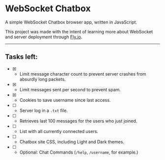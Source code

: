 # WebSocket Chatbox
A simple WebSocket Chatbox browser app, written in JavaScript.

This project was made with the intent of learning more about WebSocket and server deployment through [Fly.io](https://fly.io/).

___
## Tasks left:

- [X] - Limit message character count to prevent server crashes from absurdly long packets.
- [X] - Limit messages sent per second to prevent spam.
- [X] - Cookies to save username since last access.
- [ ] - Server log in a `.txt` file.
- [ ] - Retrieves last 100 messages for the users who just joined.
- [ ] - List with all currently connected users.
- [ ] - Chatbox site CSS, including Light and Dark themes.
- [ ] - Optional: Chat Commands (`/help`, `/username`, for example.)
